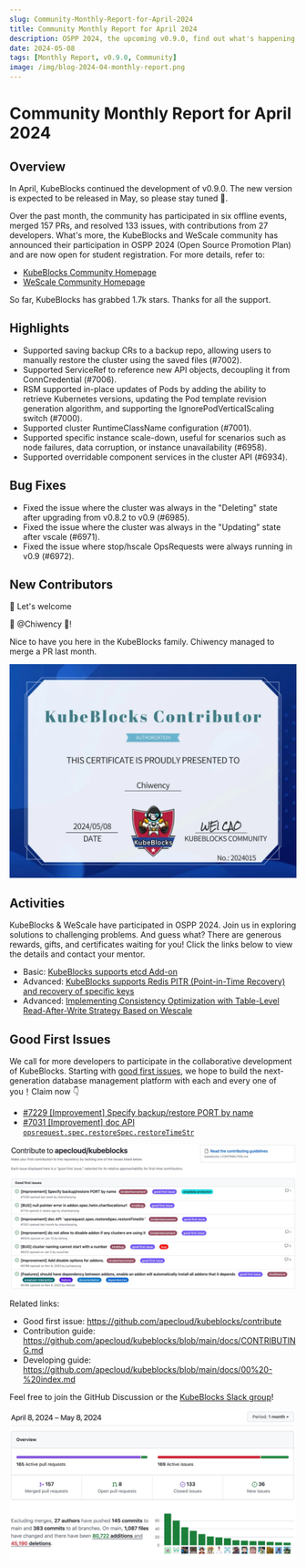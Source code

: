 ```yaml
---
slug: Community-Monthly-Report-for-April-2024
title: Community Monthly Report for April 2024
description: OSPP 2024, the upcoming v0.9.0, find out what's happening in the KubeBlocks community.
date: 2024-05-08
tags: [Monthly Report, v0.9.0, Community]
image: /img/blog-2024-04-monthly-report.png
---
```


# Community Monthly Report for April 2024

## Overview

In April, KubeBlocks continued the development of v0.9.0. The new version is expected to be released in May, so please stay tuned 🌟.

Over the past month, the community has participated in six offline events, merged 157 PRs, and resolved 133 issues, with contributions from 27 developers. What's more, the KubeBlocks and WeScale community has announced their participation in OSPP 2024 (Open Source Promotion Plan) and are now open for student registration. For more details, refer to:

- [KubeBlocks Community Homepage](https://summer-ospp.ac.cn/org/orgdetail/833ca537-91a2-44a8-9965-5eee8f34aceb?lang=en)
- [WeScale Community Homepage](https://summer-ospp.ac.cn/org/orgdetail/5d8efb0a-7f0d-4705-b253-00bb162ef507?lang=en)

So far, KubeBlocks has grabbed 1.7k stars. Thanks for all the support.

## Highlights

- Supported saving backup CRs to a backup repo, allowing users to manually restore the cluster using the saved files (#7002).
- Supported ServiceRef to reference new API objects, decoupling it from ConnCredential (#7006).
- RSM supported in-place updates of Pods by adding the ability to retrieve Kubernetes versions, updating the Pod template revision generation algorithm, and supporting the IgnorePodVerticalScaling switch (#7000).
- Supported cluster RuntimeClassName configuration (#7001).
- Supported specific instance scale-down, useful for scenarios such as node failures, data corruption, or instance unavailability (#6958).
- Supported overridable component services in the cluster API (#6934).

## Bug Fixes

- Fixed the issue where the cluster was always in the "Deleting" state after upgrading from v0.8.2 to v0.9 (#6985).
- Fixed the issue where the cluster was always in the "Updating" state after vscale (#6971).
- Fixed the issue where stop/hscale OpsRequests were always running in v0.9 (#6972).

## New Contributors

👏 Let's welcome

💙 @Chiwency 💙!

Nice to have you here in the KubeBlocks family. Chiwency managed to merge a PR last month.

![2024-04-certificate](./../static/images/2024-04-certificate.jpg)

## Activities

KubeBlocks & WeScale have participated in OSPP 2024. Join us in exploring solutions to challenging problems. And guess what? There are generous rewards, gifts, and certificates waiting for you!
Click the links below to view the details and contact your mentor.
- Basic: [KubeBlocks supports etcd Add-on](https://summer-ospp.ac.cn/org/prodetail/248330234?lang=en&list=pro)
- Advanced: [KubeBlocks supports Redis PITR (Point-in-Time Recovery) and recovery of specific keys](https://summer-ospp.ac.cn/org/prodetail/248330238?lang=en&list=pro)
- Advanced: [Implementing Consistency Optimization with Table-Level Read-After-Write Strategy Based on Wescale](https://summer-ospp.ac.cn/org/prodetail/245d80005?lang=en&list=pro)

## Good First Issues

We call for more developers to participate in the collaborative development of KubeBlocks. Starting with [good first issues](https://github.com/apecloud/kubeblocks/contribute), we hope to build the next-generation database management platform with each and every one of you！Claim now 👇

- [#7229 [Improvement] Specify backup/restore PORT by name](https://github.com/apecloud/kubeblocks/issues/7229)
- [#7031 [Improvement] doc API `opsrequest.spec.restoreSpec.restoreTimeStr`](https://github.com/apecloud/kubeblocks/issues/7031)

![2024-04-good-first-issues](./../static/images/2024-04-good-first-issues.jpg)

Related links:
- Good first issue: https://github.com/apecloud/kubeblocks/contribute
- Contribution guide: https://github.com/apecloud/kubeblocks/blob/main/docs/CONTRIBUTING.md
- Developing guide: https://github.com/apecloud/kubeblocks/blob/main/docs/00%20-%20index.md

Feel free to join the GitHub Discussion or the [KubeBlocks Slack group](https://join.slack.com/t/kubeblocks/shared_invite/zt-29tx52d8n-vli24S6gtD5ODJlNUqLqbQ)!

![2024-04-overview](./../static/images/2024-04-overview.jpg)